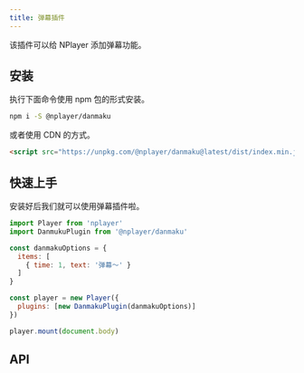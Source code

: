 ```yaml
---
title: 弹幕插件
---
```


该插件可以给 NPlayer 添加弹幕功能。

## 安装

执行下面命令使用 npm 包的形式安装。

```bash
npm i -S @nplayer/danmaku
```

或者使用 CDN 的方式。

```html
<script src="https://unpkg.com/@nplayer/danmaku@latest/dist/index.min.js"></script>
```

## 快速上手

安装好后我们就可以使用弹幕插件啦。

```js
import Player from 'nplayer'
import DanmukuPlugin from '@nplayer/danmaku'

const danmakuOptions = {
  items: [
    { time: 1, text: '弹幕～' }
  ]
}

const player = new Player({
  plugins: [new DanmakuPlugin(danmakuOptions)]
})

player.mount(document.body)
```

## API
